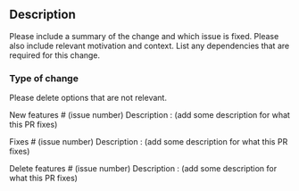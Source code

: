 ## Description

Please include a summary of the change and which issue is fixed. Please also include relevant motivation and context. List any dependencies that are required for this change.


### Type of change

Please delete options that are not relevant.

New features # (issue number)
Description : (add some description for what this PR fixes)

Fixes # (issue number)
Description : (add some description for what this PR fixes)

Delete features # (issue number)
Description : (add some description for what this PR fixes)